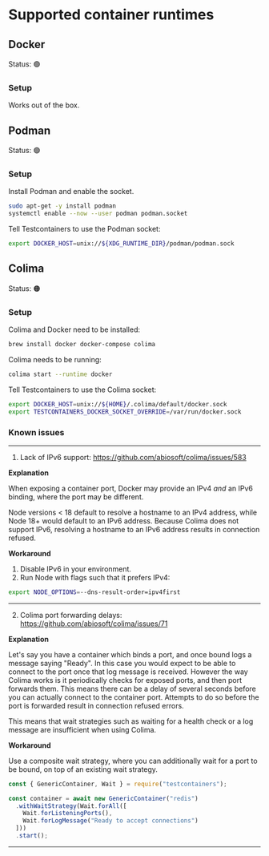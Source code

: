 # Supported container runtimes

## Docker

Status: 🟢

### Setup

Works out of the box.

## Podman

Status: 🟢

### Setup

Install Podman and enable the socket.

```bash
sudo apt-get -y install podman
systemctl enable --now --user podman podman.socket
```

Tell Testcontainers to use the Podman socket:

```bash
export DOCKER_HOST=unix://${XDG_RUNTIME_DIR}/podman/podman.sock
```

## Colima

Status: 🟠

### Setup

Colima and Docker need to be installed:

```bash
brew install docker docker-compose colima
```

Colima needs to be running:

```bash
colima start --runtime docker
```

Tell Testcontainers to use the Colima socket:

```bash
export DOCKER_HOST=unix://${HOME}/.colima/default/docker.sock
export TESTCONTAINERS_DOCKER_SOCKET_OVERRIDE=/var/run/docker.sock
```

### Known issues

---

1. Lack of IPv6 support: https://github.com/abiosoft/colima/issues/583

**Explanation**

When exposing a container port, Docker may provide an IPv4 _and_ an IPv6 binding, where the port may be different. 

Node versions < 18 default to resolve a hostname to an IPv4 address, while Node 18+ would default to an IPv6 address. Because Colima does not support IPv6, resolving a hostname to an IPv6 address results in connection refused.

**Workaround**

1. Disable IPv6 in your environment.
2. Run Node with flags such that it prefers IPv4:

```bash
export NODE_OPTIONS=--dns-result-order=ipv4first
```

---

2. Colima port forwarding delays: https://github.com/abiosoft/colima/issues/71

**Explanation**

Let's say you have a container which binds a port, and once bound logs a message saying "Ready". In this case you would expect to be able to connect to the port once that log message is received. However the way Colima works is it periodically checks for exposed ports, and then port forwards them. This means there can be a delay of several seconds before you can actually connect to the container port. Attempts to do so before the port is forwarded result in connection refused errors.

This means that wait strategies such as waiting for a health check or a log message are insufficient when using Colima.

**Workaround**

Use a composite wait strategy, where you can additionally wait for a port to be bound, on top of an existing wait strategy.

```javascript
const { GenericContainer, Wait } = require("testcontainers");

const container = await new GenericContainer("redis")
  .withWaitStrategy(Wait.forAll([
    Wait.forListeningPorts(),
    Wait.forLogMessage("Ready to accept connections")
  ]))
  .start();
```

---